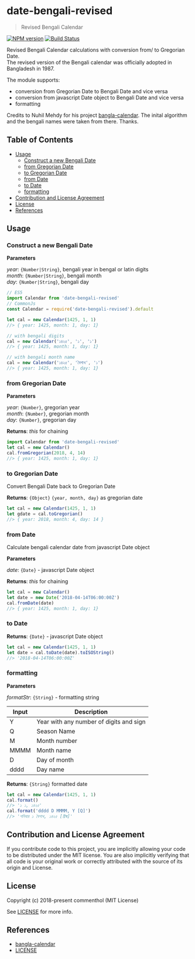 # date-bengali-revised

> Revised Bengali Calendar

[![NPM version](https://badge.fury.io/js/date-bengali-revised.svg)](https://www.npmjs.com/package/date-bengali-revised/)
[![Build Status](https://api.travis-ci.com/commenthol/date-bengali-revised.svg?branch=master)](https://travis-ci.com/commenthol/date-bengali-revised)

Revised Bengali Calendar calculations with conversion from/ to Gregorian Date.  
The revised version of the Bengali calendar was officially adopted in Bangladesh in 1987.

The module supports:

- conversion from Gregorian Date to Bengali Date and vice versa
- conversion from javascript Date object to Bengali Date and vice versa
- formatting

Credits to Nuhil Mehdy for his project [bangla-calendar][].
The inital algorithm and the bengali names were taken from there. Thanks.

## Table of Contents

<!-- !toc (minlevel=2 omit="Table of Contents") -->

* [Usage](#usage)
  * [Construct a new Bengali Date](#construct-a-new-bengali-date)
  * [from Gregorian Date](#from-gregorian-date)
  * [to Gregorian Date](#to-gregorian-date)
  * [from Date](#from-date)
  * [to Date](#to-date)
  * [formatting](#formatting)
* [Contribution and License Agreement](#contribution-and-license-agreement)
* [License](#license)
* [References](#references)

<!-- toc! -->

## Usage

### Construct a new Bengali Date

**Parameters**

_year_: `{Number|String}`, bengali year in bengal or latin digits  
_month_: `{Number|String}`, bengali month  
_day_: `{Number|String}`, bengali day

```js
// ES5
import Calendar from 'date-bengali-revised'
// CommonJs
const Calendar = require('date-bengali-revised').default

let cal = new Calendar(1425, 1, 1)
//> { year: 1425, month: 1, day: 1}

// with bengali digits
cal = new Calendar('১৪২৫', '১', '১')
//> { year: 1425, month: 1, day: 1}

// with bengali month name
cal = new Calendar('১৪২৫', 'বৈশাখ', '১')
//> { year: 1425, month: 1, day: 1}
```

### from Gregorian Date

**Parameters**

_year_: `{Number}`, gregorian year  
_month_: `{Number}`, gregorian month  
_day_: `{Number}`, gregorian day

**Returns**: _this_ for chaining

```js
import Calendar from 'date-bengali-revised'
let cal = new Calendar()
cal.fromGregorian(2018, 4, 14)
//> { year: 1425, month: 1, day: 1}
```

### to Gregorian Date

Convert Bengali Date back to Gregorian Date

**Returns**: `{Object}` `{year, month, day}` as gregorian date

```js
let cal = new Calendar(1425, 1, 1)
let gdate = cal.toGregorian()
//> { year: 2018, month: 4, day: 14 }
```

### from Date

Calculate bengali calendar date from javascript Date object

**Parameters**

_date_: `{Date}` - javascript Date object

**Returns**: _this_ for chaining

```js
let cal = new Calendar()
let date = new Date('2018-04-14T06:00:00Z')
cal.fromDate(date)
//> { year: 1425, month: 1, day: 1}
```

### to Date

**Returns**: `{Date}` - javascript Date object

```js
let cal = new Calendar(1425, 1, 1)
let date = cal.toDate(date).toISOString()
//> '2018-04-14T06:00:00Z'
```

### formatting

**Parameters**

_formatStr_: `{String}` - formatting string

| Input | Description  |
| ----- | ------------ |
| Y     | Year with any number of digits and sign |
| Q     | Season Name  |
| M     | Month number |
| MMMM  | Month name   |
| D     | Day of month |
| dddd  | Day name     |

**Returns**: `{String}` formatted date

```js
let cal = new Calendar(1425, 1, 1)
cal.format()
//> '১ ১, ১৪২৫'
cal.format('dddd D MMMM, Y [Q]')
//> 'শনিবার ১ বৈশাখ, ১৪২৫ [গ্রীষ্ম]'
```

## Contribution and License Agreement

If you contribute code to this project, you are implicitly allowing your
code to be distributed under the MIT license. You are also implicitly
verifying that all code is your original work or correctly attributed
with the source of its origin and License.

## License

Copyright (c) 2018-present commenthol (MIT License)

See [LICENSE][] for more info.

## References

<!-- !ref -->

* [bangla-calendar][bangla-calendar]
* [LICENSE][LICENSE]

<!-- ref! -->

[LICENSE]: ./LICENSE
[bangla-calendar]: https://github.com/nuhil/bangla-calendar
